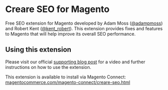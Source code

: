 <h1>Creare SEO for Magento</h1>
<p>Free SEO extension for Magento developed by Adam Moss (<a href="https://twitter.com/adampmoss">@adampmoss</a>) and Robert Kent (<a href="https://twitter.com/kent_robert">@kent_robert</a>). This extension provides fixes and features to Magento that will help improve its overall SEO performance.</p>
<h2>Using this extension</h2>
<p>Please visit our official <a href="http://www.creare.co.uk/creare-seo-magento-extension">supporting blog post</a> for a video and further instructions on how to use the extension.</p>
<p>This extension is available to install via Magento Connect: <a href="http://www.magentocommerce.com/magento-connect/creare-seo.html">magentocommerce.com/magento-connect/creare-seo.html</a></p>
